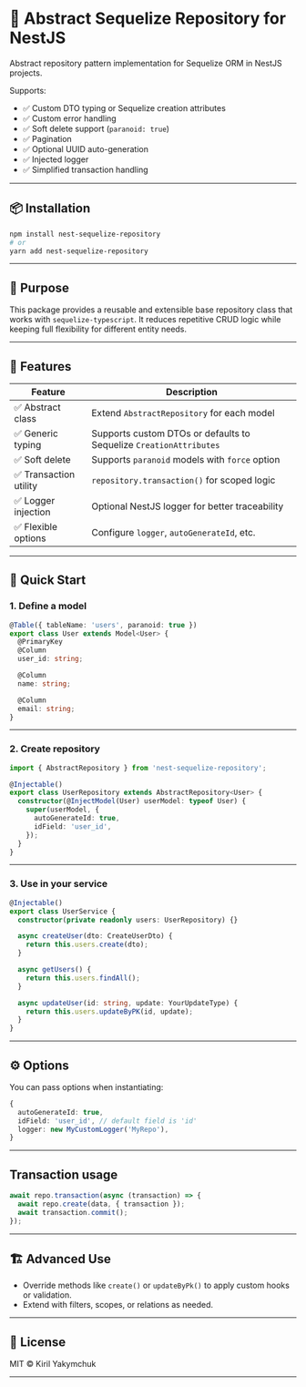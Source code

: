 # 🧱 Abstract Sequelize Repository for NestJS

Abstract repository pattern implementation for Sequelize ORM in NestJS projects.

Supports:

- ✅ Custom DTO typing or Sequelize creation attributes
- ✅ Custom error handling
- ✅ Soft delete support (`paranoid: true`)
- ✅ Pagination
- ✅ Optional UUID auto-generation
- ✅ Injected logger
- ✅ Simplified transaction handling

---

## 📦 Installation

```bash
npm install nest-sequelize-repository
# or
yarn add nest-sequelize-repository
```

---

## 🧠 Purpose

This package provides a reusable and extensible base repository class that works with `sequelize-typescript`. It reduces repetitive CRUD logic while keeping full flexibility for different entity needs.

---

## 🔧 Features

| Feature               | Description                                                        |
|-----------------------|--------------------------------------------------------------------|
| ✅ Abstract class      | Extend `AbstractRepository` for each model                         |
| ✅ Generic typing      | Supports custom DTOs or defaults to Sequelize `CreationAttributes` |
| ✅ Soft delete         | Supports `paranoid` models with `force` option                     |
| ✅ Transaction utility | `repository.transaction()` for scoped logic                        |
| ✅ Logger injection    | Optional NestJS logger for better traceability                     |
| ✅ Flexible options    | Configure `logger`, `autoGenerateId`, etc.                         |

---

## 🚀 Quick Start

### 1. Define a model

```ts
@Table({ tableName: 'users', paranoid: true })
export class User extends Model<User> {
  @PrimaryKey
  @Column
  user_id: string;

  @Column
  name: string;

  @Column
  email: string;
}
```

---

### 2. Create repository

```ts
import { AbstractRepository } from 'nest-sequelize-repository';

@Injectable()
export class UserRepository extends AbstractRepository<User> {
  constructor(@InjectModel(User) userModel: typeof User) {
    super(userModel, {
      autoGenerateId: true,
      idField: 'user_id',      
    });
  }
}
```

---

### 3. Use in your service

```ts
@Injectable()
export class UserService {
  constructor(private readonly users: UserRepository) {}

  async createUser(dto: CreateUserDto) {
    return this.users.create(dto);
  }

  async getUsers() {
    return this.users.findAll();
  }

  async updateUser(id: string, update: YourUpdateType) {
    return this.users.updateByPK(id, update);
  }
}
```

---

## ⚙️ Options

You can pass options when instantiating:

```ts
{
  autoGenerateId: true, 
  idField: 'user_id', // default field is 'id'  
  logger: new MyCustomLogger('MyRepo'),
}
```

---

## Transaction usage

```ts
await repo.transaction(async (transaction) => {
  await repo.create(data, { transaction });
  await transaction.commit();
});
```

---

## 🏗️ Advanced Use

- Override methods like `create()` or `updateByPk()` to apply custom hooks or validation.
- Extend with filters, scopes, or relations as needed.

---

## 📜 License

MIT © Kiril Yakymchuk

---
